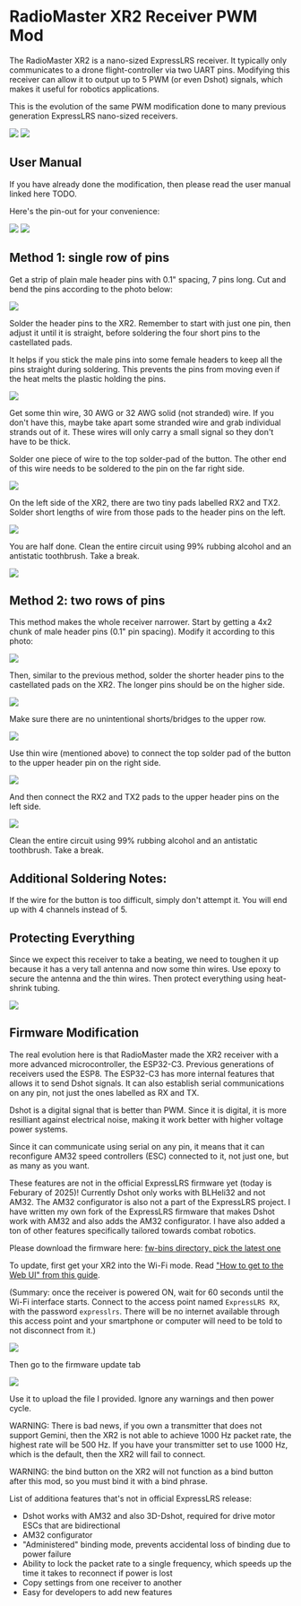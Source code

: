 # RadioMaster XR2 Receiver PWM Mod

The RadioMaster XR2 is a nano-sized ExpressLRS receiver. It typically only communicates to a drone flight-controller via two UART pins. Modifying this receiver can allow it to output up to 5 PWM (or even Dshot) signals, which makes it useful for robotics applications.

This is the evolution of the same PWM modification done to many previous generation ExpressLRS nano-sized receivers.

![](imgs/xr2.jpg)
![](imgs/xr2-v1-done.jpg)

## User Manual

If you have already done the modification, then please read the user manual linked here TODO.

Here's the pin-out for your convenience:

![](imgs/xr2-v2-half-done.jpg)
![](imgs/xr2-4x2-pinout.jpg)

## Method 1: single row of pins

Get a strip of plain male header pins with 0.1" spacing, 7 pins long. Cut and bend the pins according to the photo below:

![](imgs/xr2-pins-cut-bend.jpg)

Solder the header pins to the XR2. Remember to start with just one pin, then adjust it until it is straight, before soldering the four short pins to the castellated pads.

It helps if you stick the male pins into some female headers to keep all the pins straight during soldering. This prevents the pins from moving even if the heat melts the plastic holding the pins.

![](imgs/xr2-solder-first-4-pins.jpg)

Get some thin wire, 30 AWG or 32 AWG solid (not stranded) wire. If you don't have this, maybe take apart some stranded wire and grab individual strands out of it. These wires will only carry a small signal so they don't have to be thick.

Solder one piece of wire to the top solder-pad of the button. The other end of this wire needs to be soldered to the pin on the far right side.

![](imgs/xr2-soldering-to-button.jpg)

On the left side of the XR2, there are two tiny pads labelled RX2 and TX2. Solder short lengths of wire from those pads to the header pins on the left.

![](imgs/xr2-soldering-to-uart.jpg)

You are half done. Clean the entire circuit using 99% rubbing alcohol and an antistatic toothbrush. Take a break.

![](imgs/xr2-v1-done.jpg)

## Method 2: two rows of pins

This method makes the whole receiver narrower. Start by getting a 4x2 chunk of male header pins (0.1" pin spacing). Modify it according to this photo:

![](imgs/xr2-4x2-cut.jpg)

Then, similar to the previous method, solder the shorter header pins to the castellated pads on the XR2. The longer pins should be on the higher side.

![](imgs/xr2-4x2-first-solder.jpg)

Make sure there are no unintentional shorts/bridges to the upper row.

![](imgs/xr2-4x2-first-solder-side.jpg)

Use thin wire (mentioned above) to connect the top solder pad of the button to the upper header pin on the right side.

![](imgs/xr2-4x2-button-solder.jpg)

And then connect the RX2 and TX2 pads to the upper header pins on the left side.

![](imgs/xr2-4x2-solder-uart.jpg)

Clean the entire circuit using 99% rubbing alcohol and an antistatic toothbrush. Take a break.

## Additional Soldering Notes:

If the wire for the button is too difficult, simply don't attempt it. You will end up with 4 channels instead of 5.

## Protecting Everything

Since we expect this receiver to take a beating, we need to toughen it up because it has a very tall antenna and now some thin wires. Use epoxy to secure the antenna and the thin wires. Then protect everything using heat-shrink tubing.

![](imgs/xr2-protection.jpg)

## Firmware Modification

The real evolution here is that RadioMaster made the XR2 receiver with a more advanced microcontroller, the ESP32-C3. Previous generations of receivers used the ESP8. The ESP32-C3 has more internal features that allows it to send Dshot signals. It can also establish serial communications on any pin, not just the ones labelled as RX and TX.

Dshot is a digital signal that is better than PWM. Since it is digital, it is more resilliant against electrical noise, making it work better with higher voltage power systems.

Since it can communicate using serial on any pin, it means that it can reconfigure AM32 speed controllers (ESC) connected to it, not just one, but as many as you want.

These features are not in the official ExpressLRS firmware yet (today is Feburary of 2025)! Currently Dshot only works with BLHeli32 and not AM32. The AM32 configurator is also not a part of the ExpressLRS project. I have written my own fork of the ExpressLRS firmware that makes Dshot work with AM32 and also adds the AM32 configurator. I have also added a ton of other features specifically tailored towards combat robotics.

Please download the firmware here: [fw-bins directory, pick the latest one](fw-bins)

To update, first get your XR2 into the Wi-Fi mode. Read ["How to get to the Web UI" from this guide](https://www.expresslrs.org/quick-start/webui/#how-to-get-to-the-web-ui).

(Summary: once the receiver is powered ON, wait for 60 seconds until the Wi-Fi interface starts. Connect to the access point named `ExpressLRS RX`, with the password `expresslrs`. There will be no internet available through this access point and your smartphone or computer will need to be told to not disconnect from it.)

![](imgs/elrsrxprep_connectwifi.jpg)

Then go to the firmware update tab

![](imgs/elrsrxprep_fwupdate.png)

Use it to upload the file I provided. Ignore any warnings and then power cycle.

WARNING: There is bad news, if you own a transmitter that does not support Gemini, then the XR2 is not able to achieve 1000 Hz packet rate, the highest rate will be 500 Hz. If you have your transmitter set to use 1000 Hz, which is the default, then the XR2 will fail to connect.

WARNING: the bind button on the XR2 will not function as a bind button after this mod, so you must bind it with a bind phrase.

List of additiona features that's not in official ExpressLRS release:

 * Dshot works with AM32 and also 3D-Dshot, required for drive motor ESCs that are bidirectional
 * AM32 configurator
 * "Administered" binding mode, prevents accidental loss of binding due to power failure
 * Ability to lock the packet rate to a single frequency, which speeds up the time it takes to reconnect if power is lost
 * Copy settings from one receiver to another
 * Easy for developers to add new features
